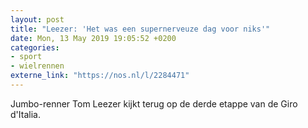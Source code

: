 ```yaml
---
layout: post
title: "Leezer: 'Het was een supernerveuze dag voor niks'"
date: Mon, 13 May 2019 19:05:52 +0200
categories: 
- sport 
- wielrennen 
externe_link: "https://nos.nl/l/2284471"
---
```


Jumbo-renner Tom Leezer kijkt terug op de derde etappe van de Giro d'Italia.
